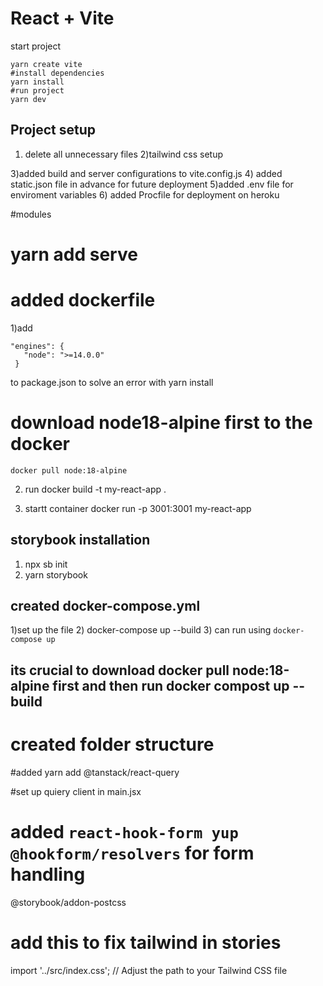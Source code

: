 # React + Vite

start project
 ```
yarn create vite
#install dependencies
yarn install
#run project
yarn dev
 ```

 ## Project setup
 1) delete all unnecessary files
 2)tailwind css setup

 3)added build and server configurations to vite.config.js
 4) added static.json file in advance for future deployment
 5)added .env file for enviroment variables
 6) added Procfile for deployment on heroku

 #modules
 # yarn add serve


 # added dockerfile


 1)add 
 ```
 "engines": {
    "node": ">=14.0.0"
  }
  ```
  to package.json to solve an error with yarn install
  # download node18-alpine first to the docker
  ```docker pull node:18-alpine```

  2) run 
  docker build -t my-react-app .

  3) startt container
  docker run -p 3001:3001 my-react-app

## storybook installation
1)    npx sb init
2)    yarn storybook

## created docker-compose.yml
1)set up the file
2)   docker-compose up --build
3) can run using
 ``` docker-compose up ```
 ## its crucial to download docker pull node:18-alpine first and then run docker compost up --build


<!-- # added lint, prepare scripts to package.json -->
# created folder structure

#added yarn add @tanstack/react-query

#set up quiery client in main.jsx

# added ``` react-hook-form yup @hookform/resolvers ``` for form handling
@storybook/addon-postcss

# add this to fix tailwind in stories
import '../src/index.css'; // Adjust the path to your Tailwind CSS file 